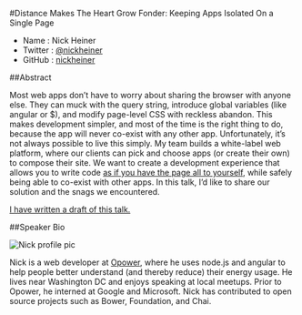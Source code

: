 #Distance Makes The Heart Grow Fonder: Keeping Apps Isolated On a Single Page

* Name      : Nick Heiner
* Twitter   : [@nickheiner](https://twitter.com/nickheiner)
* GitHub    : [nickheiner](https://github.com/nickheiner)

##Abstract

Most web apps don’t have to worry about sharing the browser with anyone else. They can muck with the query string, introduce global variables (like angular or $), and modify page-level CSS with reckless abandon. This makes development simpler, and most of the time is the right thing to do, because the app will never co-exist with any other app.
Unfortunately, it’s not always possible to live this simply. My team builds a white-label web platform, where our clients can pick and choose apps (or create their own) to compose their site. We want to create a development experience that allows you to write code [as if you have the page all to yourself](http://i.imgur.com/4qri6Qm.png), while safely being able to co-exist with other apps. In this talk, I’d like to share our solution and the snags we encountered.

[I have written a draft of this talk.](https://docs.google.com/document/d/1hxAKiz-iZKB7-pVdmph1nxTF2imKWtG-by8b3KQn1G0/edit)

##Speaker Bio

![Nick profile pic](https://avatars1.githubusercontent.com/u/829827?s=250)

Nick is a web developer at [Opower](http://www.opower.com), where he uses node.js and angular to help people better understand
(and thereby reduce) their energy usage. He lives near Washington DC and enjoys speaking at local meetups.
Prior to Opower, he interned at Google and Microsoft. Nick has contributed to open source projects such as
Bower, Foundation, and Chai.
